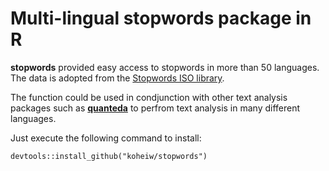 # Multi-lingual stopwords package in R
**stopwords** provided easy access to stopwords in more than 50 languages. The data is adopted from the [Stopwords ISO library](https://github.com/stopwords-iso/stopwords-iso).

The function could be used in condjunction with other text analysis packages such as [**quanteda**](https://github.com/kbenoit/quanteda) to perfrom text analysis in many different languages.

Just execute the following command to install:

```
devtools::install_github("koheiw/stopwords")
```
